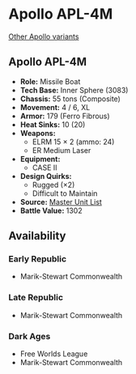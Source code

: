 # Apollo APL-4M 

[Other Apollo variants](../apollo.md) 

## Apollo APL-4M 

- **Role:** Missile Boat 
- **Tech Base:** Inner Sphere (3083) 
- **Chassis:** 55 tons (Composite) 
- **Movement:** 4 / 6, XL 
- **Armor:** 179 (Ferro Fibrous) 
- **Heat Sinks:** 10 (20) 
- **Weapons:** 
  - ELRM 15 × 2 (ammo: 24) 
  - ER Medium Laser 
- **Equipment:** 
  - CASE II 
- **Design Quirks:** 
  - Rugged (×2) 
  - Difficult to Maintain 
- **Source:** [Master Unit List](http://masterunitlist.info/Unit/Details/3706/apollo-apl-4m) 
- **Battle Value:** 1302 

## Availability 

### Early Republic 

- Marik-Stewart Commonwealth 

### Late Republic 

- Marik-Stewart Commonwealth 

### Dark Ages 

- Free Worlds League 
- Marik-Stewart Commonwealth 

